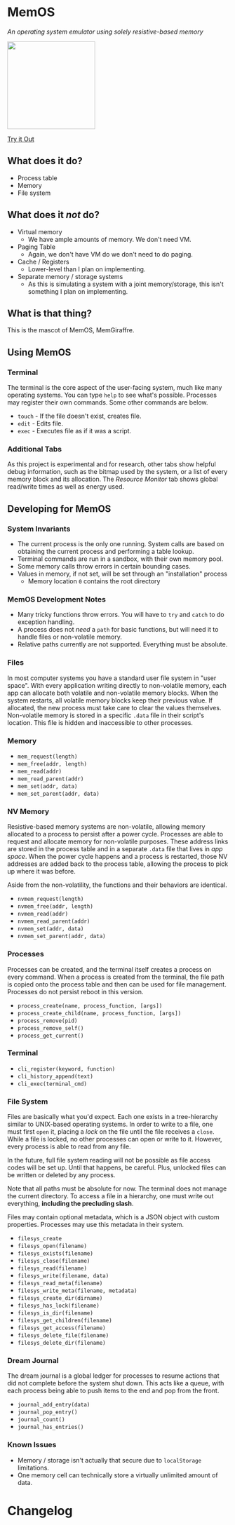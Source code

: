 # MemOS
_An operating system emulator using solely resistive-based memory_

<img src='https://raw.githubusercontent.com/Fleker/MemOS/master/memgiraffe.png?token=ADI588JacQ4sLEpDyzvL64VCd2zLDJNXks5ZApvUwA%3D%3D' width='200px' />

[Try it Out](http://felker.dev/memos/)

## What does it do?
* Process table
* Memory
* File system

## What does it _not_ do?
* Virtual memory
    * We have ample amounts of memory. We don't need VM.
* Paging Table
    * Again, we don't have VM do we don't need to do paging.
* Cache / Registers
    * Lower-level than I plan on implementing.
* Separate memory / storage systems
    * As this is simulating a system with a joint memory/storage, this isn't something I plan on implementing.
    
## What is that thing?
This is the mascot of MemOS, MemGiraffre.

## Using MemOS

### Terminal
The terminal is the core aspect of the user-facing system, much like many operating systems. You can type `help` to see what's possible. Processes may register their own commands. Some other commands are below.

* `touch` - If the file doesn't exist, creates file.
* `edit` - Edits file.
* `exec` - Executes file as if it was a script.

### Additional Tabs
As this project is experimental and for research, other tabs show helpful debug information, such as the bitmap used by the system, or a list of every memory block and its allocation. The _Resource Monitor_ tab shows global read/write times as well as energy used.

## Developing for MemOS

### System Invariants
* The current process is the only one running. System calls are based on obtaining the current process and performing a table lookup.
* Terminal commands are run in a sandbox, with their own memory pool.
* Some memory calls throw errors in certain bounding cases.
* Values in memory, if not set, will be set through an "installation" process
    * Memory location `0` contains the root directory

### MemOS Development Notes
* Many tricky functions throw errors. You will have to `try` and `catch` to do exception handling.
* A process does not _need_ a `path` for basic functions, but will need it to handle files or non-volatile memory.
* Relative paths currently are not supported. Everything must be absolute.

### Files
In most computer systems you have a standard user file system in "user space". With every application writing directly to non-volatile memory, each app can allocate both volatile and non-volatile memory blocks. When the system restarts, all volatile memory blocks keep their previous value. If allocated, the new process must take care to clear the values themselves. Non-volatile memory is stored in a specific `.data` file in their script's location. This file is hidden and inaccessible to other processes. 

### Memory
* `mem_request(length)`
* `mem_free(addr, length)`
* `mem_read(addr)`
* `mem_read_parent(addr)`
* `mem_set(addr, data)`
* `mem_set_parent(addr, data)`

### NV Memory
Resistive-based memory systems are non-volatile, allowing memory allocated to a process to persist after a power cycle. Processes are able to request and allocate memory for non-volatile purposes. These address links are stored in the process table and in a separate `.data` file that lives in _app space_. When the power cycle happens and a process is restarted, those NV addresses are added back to the process table, allowing the process to pick up where it was before.

Aside from the non-volatility, the functions and their behaviors are identical.

* `nvmem_request(length)`
* `nvmem_free(addr, length)`
* `nvmem_read(addr)`
* `nvmem_read_parent(addr)`
* `nvmem_set(addr, data)`
* `nvmem_set_parent(addr, data)`

### Processes
Processes can be created, and the terminal itself creates a process on every command. When a process is created from the terminal, the file path is copied onto the process table and then can be used for file management. Processes do not persist reboot in this version.

* `process_create(name, process_function, [args])`
* `process_create_child(name, process_function, [args])`
* `process_remove(pid)`
* `process_remove_self()`
* `process_get_current()`

### Terminal
* `cli_register(keyword, function)`
* `cli_history_append(text)`
* `cli_exec(terminal_cmd)`

### File System
Files are basically what you'd expect. Each one exists in a tree-hierarchy similar to UNIX-based operating systems. In order to write to a file, one must first `open` it, placing a *lock* on the file until the file receives a `close`. While a file is locked, no other processes can open or write to it. However, every process is able to read from any file. 

In the future, full file system reading will not be possible as file access codes will be set up. Until that happens, be careful. Plus, unlocked files can be written or deleted by any process.

Note that all paths must be absolute for now. The terminal does not manage the current directory. To access a file in a hierarchy, one must write out everything, **including the precluding slash**.

Files may contain optional metadata, which is a JSON object with custom properties. Processes may use this metadata in their system.

* `filesys_create`
* `filesys_open(filename)`
* `filesys_exists(filename)`
* `filesys_close(filename)`
* `filesys_read(filename)`
* `filesys_write(filename, data)`
* `filesys_read_meta(filename)`
* `filesys_write_meta(filename, metadata)`
* `filesys_create_dir(dirname)`
* `filesys_has_lock(filename)`
* `filesys_is_dir(filename)`
* `filesys_get_children(filename)`
* `filesys_get_access(filename)`
* `filesys_delete_file(filename)`
* `filesys_delete_dir(filename)`

### Dream Journal
The dream journal is a global ledger for processes to resume actions that did not complete before the system shut down. This acts like a queue, with each process being able to push items to the end and pop from the front.

* `journal_add_entry(data)`
* `journal_pop_entry()`
* `journal_count()`
* `journal_has_entries()`

### Known Issues
* Memory / storage isn't actually that secure due to `localStorage` limitations.
* One memory cell can technically store a virtually unlimited amount of data.

# Changelog
